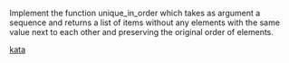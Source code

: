 Implement the function unique_in_order which takes as argument a sequence and returns a list of items without any elements with the same value next to each other and preserving the original order of elements.

[kata](https://www.codewars.com/kata/54e6533c92449cc251001667/train/javascript)

